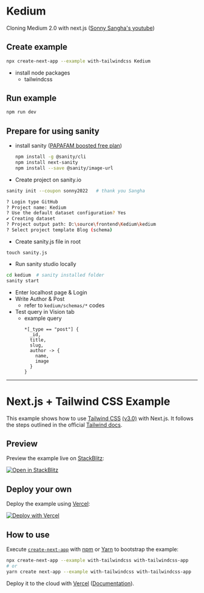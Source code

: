 # Kedium
Cloning Medium 2.0 with next.js ([Sonny Sangha's youtube](https://youtu.be/I2dcpatq54o))

## Create example
```bash
npx create-next-app --example with-tailwindcss Kedium
```
- install node packages
  - tailwindcss

## Run example
```bash
npm run dev
```

## Prepare for using sanity
- install sanity ([PAPAFAM boosted free plan](https://www.sanity.io/sonny))
  ```bash
  npm install -g @sanity/cli
  npm install next-sanity
  npm install --save @sanity/image-url
  ```
- Create project on sanity.io
```bash
sanity init --coupon sonny2022   # thank you Sangha

? Login type GitHub
? Project name: Kedium
? Use the default dataset configuration? Yes
✔ Creating dataset
? Project output path: D:\source\frontend\Kedium\kedium
? Select project template Blog (schema)
```
- Create sanity.js file in root
```
touch sanity.js
```
- Run sanity studio locally
```bash
cd kedium  # sanity installed folder
sanity start
```
- Enter localhost page & Login
- Write Author & Post
  - refer to `kedium/schemas/*` codes
- Test query in Vision tab
  - example query
    ```
    *[_type == "post"] {
      _id,
      title,
      slug,
      author -> {
        name,
        image
      }
    }
    ```


---

# Next.js + Tailwind CSS Example

This example shows how to use [Tailwind CSS](https://tailwindcss.com/) [(v3.0)](https://tailwindcss.com/blog/tailwindcss-v3) with Next.js. It follows the steps outlined in the official [Tailwind docs](https://tailwindcss.com/docs/guides/nextjs).

## Preview

Preview the example live on [StackBlitz](http://stackblitz.com/):

[![Open in StackBlitz](https://developer.stackblitz.com/img/open_in_stackblitz.svg)](https://stackblitz.com/github/vercel/next.js/tree/canary/examples/with-tailwindcss)

## Deploy your own

Deploy the example using [Vercel](https://vercel.com?utm_source=github&utm_medium=readme&utm_campaign=next-example):

[![Deploy with Vercel](https://vercel.com/button)](https://vercel.com/new/git/external?repository-url=https://github.com/vercel/next.js/tree/canary/examples/with-tailwindcss&project-name=with-tailwindcss&repository-name=with-tailwindcss)

## How to use

Execute [`create-next-app`](https://github.com/vercel/next.js/tree/canary/packages/create-next-app) with [npm](https://docs.npmjs.com/cli/init) or [Yarn](https://yarnpkg.com/lang/en/docs/cli/create/) to bootstrap the example:

```bash
npx create-next-app --example with-tailwindcss with-tailwindcss-app
# or
yarn create next-app --example with-tailwindcss with-tailwindcss-app
```

Deploy it to the cloud with [Vercel](https://vercel.com/new?utm_source=github&utm_medium=readme&utm_campaign=next-example) ([Documentation](https://nextjs.org/docs/deployment)).
